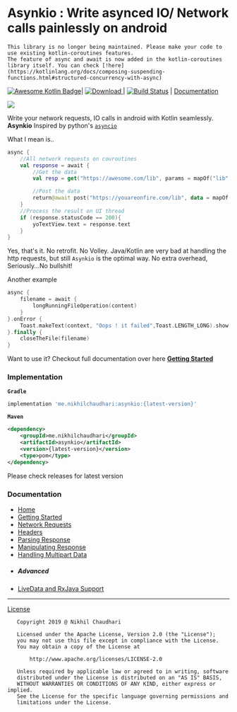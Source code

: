 # Asynkio : Write asynced IO/ Network calls painlessly on android

~~~Note
This library is no longer being maintained. Please make your code to use existing kotlin-coroutines features.
The feature of async and await is now added in the kotlin-coroutines library itself. You can check [!here](https://kotlinlang.org/docs/composing-suspending-functions.html#structured-concurrency-with-async)
~~~


[![Awesome Kotlin Badge](https://kotlin.link/awesome-kotlin.svg)](https://github.com/KotlinBy/awesome-kotlin)|
[ ![Download](https://api.bintray.com/packages/curiousnikhil/Asynkio/me.nikhilchaudhari.asynkio/images/download.svg?version=1.0.2) ](https://bintray.com/curiousnikhil/Asynkio/me.nikhilchaudhari.asynkio/1.0.2/link)|
[ ![Build Status](https://travis-ci.org/CuriousNikhil/AsynKio.svg?branch=master)](https://travis-ci.org/CuriousNikhil/AsynKio) |
[Documentation](https://curiousnikhil.github.io/AsynKio/#/)

[![](https://github.com/CuriousNikhil/AsynKio/blob/master/docs/_media/asynkio.png)]()


Write your network requests, IO calls in android with Kotlin seamlessly.
**Asynkio** Inspired by python's [`asyncio`](https://docs.python.org/3/library/asyncio.html)

What I mean is..
```kotlin
async {
    //All network requests on couroutines
    val response = await {
        //Get the data
        val resp = get("https://awesome.com/lib", params = mapOf("lib" to "Asynkio"))

        //Post the data
        return@await post("https://youareonfire.com/lib", data = mapOf("id" to resp.jsonObject["id"]))
    }
    //Process the result on UI thread
    if (response.statusCode == 200){
        yoTextView.text = response.text
    }
}
```
Yes, that's it. No retrofit. No Volley. Java/Kotlin are very bad at handling the http requests, but still `Asynkio` is the optimal way. No extra overhead, Seriously...No bullshit!

Another example
```kotlin
async {
    filename = await {
        longRunningFileOperation(content)
    }
}.onError {
    Toast.makeText(context, "Oops ! it failed",Toast.LENGTH_LONG).show()
}.finally {
    closeTheFile(filename)
}
```
Want to use it? Checkout full documentation over here [**Getting Started**](https://curiousnikhil.github.io/AsynKio/#/)


### Implementation
**`Gradle`**
```gradle
implementation 'me.nikhilchaudhari:asynkio:{latest-version}'
```
**`Maven`**
```xml
<dependency>
    <groupId>me.nikhilchaudhari</groupId>
    <artifactId>asynkio</artifactId>
    <version>{latest-version}</version>
    <type>pom</type>
</dependency>
```
Please check releases for latest version

### Documentation

* [Home](https://curiousnikhil.github.io/AsynKio/#/README)
* [Getting Started](https://curiousnikhil.github.io/AsynKio/#/getting-started)
* [Network Requests](https://curiousnikhil.github.io/AsynKio/#/network)
* [Headers](https://curiousnikhil.github.io/AsynKio/#/headers)
* [Parsing Response](https://curiousnikhil.github.io/AsynKio/#/response)
* [Manipulating Response](https://curiousnikhil.github.io/AsynKio/#/response_contents)
* [Handling Multipart Data](https://curiousnikhil.github.io/AsynKio/#/multipartdata)
* ##### Advanced
* [LiveData and RxJava Support](https://curiousnikhil.github.io/AsynKio/#/livedata)

-----------------------------

[License](https://github.com/CuriousNikhil/AsynKio/blob/master/LICENSE)

       Copyright 2019 @ Nikhil Chaudhari

       Licensed under the Apache License, Version 2.0 (the "License");
       you may not use this file except in compliance with the License.
       You may obtain a copy of the License at

           http://www.apache.org/licenses/LICENSE-2.0

       Unless required by applicable law or agreed to in writing, software
       distributed under the License is distributed on an "AS IS" BASIS,
       WITHOUT WARRANTIES OR CONDITIONS OF ANY KIND, either express or implied.
       See the License for the specific language governing permissions and
       limitations under the License.
